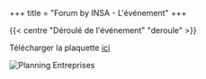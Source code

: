 +++
title = "Forum by INSA - L'événement"
+++

{{< centre "Déroulé de l'événement" "deroule" >}}

Télécharger la plaquette [ici](https://drive.google.com/file/d/1GCnPScfsOKKbcAKk_FpbK0nypGpVKsw0/view?usp=drive_link)

![Planning Entreprises](/images/planning_entreprises.png)






